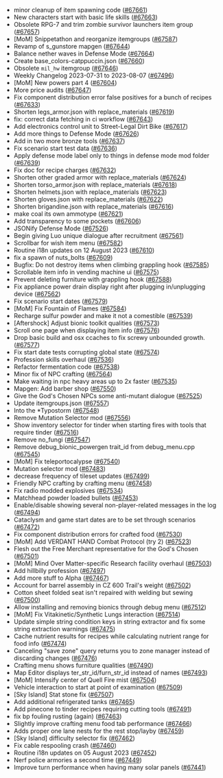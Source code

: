 * minor cleanup of item spawning code ([#67661](https://github.com/CleverRaven/Cataclysm-DDA/pull/67661))
* New characters start with basic life skills ([#67663](https://github.com/CleverRaven/Cataclysm-DDA/pull/67663))
* Obsolete RPG-7 and trim zombie survivor launchers item group ([#67657](https://github.com/CleverRaven/Cataclysm-DDA/pull/67657))
* [MoM] Snippetathon and reorganize itemgroups ([#67587](https://github.com/CleverRaven/Cataclysm-DDA/pull/67587))
* Revamp of s_gunstore mapgen ([#67644](https://github.com/CleverRaven/Cataclysm-DDA/pull/67644))
* Balance nether waves in Defense Mode ([#67664](https://github.com/CleverRaven/Cataclysm-DDA/pull/67664))
* Create base_colors-catppuccin.json ([#67660](https://github.com/CleverRaven/Cataclysm-DDA/pull/67660))
* Obsolete ``mil_hw`` itemgroup ([#67646](https://github.com/CleverRaven/Cataclysm-DDA/pull/67646))
* Weekly Changelog 2023-07-31 to 2023-08-07 ([#67496](https://github.com/CleverRaven/Cataclysm-DDA/pull/67496))
* [MoM] New powers part 4 ([#67604](https://github.com/CleverRaven/Cataclysm-DDA/pull/67604))
* More price audits ([#67647](https://github.com/CleverRaven/Cataclysm-DDA/pull/67647))
* Fix component distribution error false positives for a bunch of recipes ([#67633](https://github.com/CleverRaven/Cataclysm-DDA/pull/67633))
* Shorten legs_armor.json with replace_materials ([#67619](https://github.com/CleverRaven/Cataclysm-DDA/pull/67619))
* fix: correct data fetching in ci workflow ([#67643](https://github.com/CleverRaven/Cataclysm-DDA/pull/67643))
* Add electronics control unit to Street-Legal Dirt Bike ([#67617](https://github.com/CleverRaven/Cataclysm-DDA/pull/67617))
* Add more things to Defense Mode ([#67626](https://github.com/CleverRaven/Cataclysm-DDA/pull/67626))
* Add in two more bronze tools ([#67637](https://github.com/CleverRaven/Cataclysm-DDA/pull/67637))
* Fix scenario start test data ([#67636](https://github.com/CleverRaven/Cataclysm-DDA/pull/67636))
* Apply defense mode label only to things in defense mode mod folder ([#67639](https://github.com/CleverRaven/Cataclysm-DDA/pull/67639))
* Fix doc for recipe charges ([#67632](https://github.com/CleverRaven/Cataclysm-DDA/pull/67632))
* Shorten other graded armor with replace_materials ([#67624](https://github.com/CleverRaven/Cataclysm-DDA/pull/67624))
* Shorten torso_armor.json with replace_materials ([#67618](https://github.com/CleverRaven/Cataclysm-DDA/pull/67618))
* Shorten helmets.json with replace_materials ([#67623](https://github.com/CleverRaven/Cataclysm-DDA/pull/67623))
* Shorten gloves.json with replace_materials ([#67622](https://github.com/CleverRaven/Cataclysm-DDA/pull/67622))
* Shorten brigandine.json with replace_materials ([#67616](https://github.com/CleverRaven/Cataclysm-DDA/pull/67616))
* make coal its own ammotype ([#67621](https://github.com/CleverRaven/Cataclysm-DDA/pull/67621))
* Add transparency to some pockets ([#67606](https://github.com/CleverRaven/Cataclysm-DDA/pull/67606))
* JSONify Defense Mode ([#67526](https://github.com/CleverRaven/Cataclysm-DDA/pull/67526))
* Begin giving Luo unique dialogue after recruitment ([#67561](https://github.com/CleverRaven/Cataclysm-DDA/pull/67561))
* Scrollbar for wish item menu ([#67582](https://github.com/CleverRaven/Cataclysm-DDA/pull/67582))
* Routine i18n updates on 12 August 2023 ([#67610](https://github.com/CleverRaven/Cataclysm-DDA/pull/67610))
* fix a spawn of nuts_bolts ([#67609](https://github.com/CleverRaven/Cataclysm-DDA/pull/67609))
* Bugfix: Do not destroy items when climbing grappling hook ([#67585](https://github.com/CleverRaven/Cataclysm-DDA/pull/67585))
* Scrollable item info in vending machine ui ([#67575](https://github.com/CleverRaven/Cataclysm-DDA/pull/67575))
* Prevent deleting furniture with grappling hook ([#67588](https://github.com/CleverRaven/Cataclysm-DDA/pull/67588))
* Fix appliance power drain display right after plugging in/unplugging device ([#67562](https://github.com/CleverRaven/Cataclysm-DDA/pull/67562))
* Fix scenario start dates ([#67579](https://github.com/CleverRaven/Cataclysm-DDA/pull/67579))
* [MoM] Fix Fountain of Flames ([#67584](https://github.com/CleverRaven/Cataclysm-DDA/pull/67584))
* Recharge sulfur powder and make it not a comestible ([#67539](https://github.com/CleverRaven/Cataclysm-DDA/pull/67539))
* [Aftershock] Adjust bionic toolkit qualities ([#67573](https://github.com/CleverRaven/Cataclysm-DDA/pull/67573))
* Scroll one page when displaying item info ([#67576](https://github.com/CleverRaven/Cataclysm-DDA/pull/67576))
* Drop basic build and osx ccaches to fix screwy unbounded growth. ([#67577](https://github.com/CleverRaven/Cataclysm-DDA/pull/67577))
* Fix start date tests corrupting global state ([#67574](https://github.com/CleverRaven/Cataclysm-DDA/pull/67574))
* Profession skills overhaul ([#67536](https://github.com/CleverRaven/Cataclysm-DDA/pull/67536))
* Refactor fermentation code ([#67538](https://github.com/CleverRaven/Cataclysm-DDA/pull/67538))
* Minor fix of NPC crafting ([#67564](https://github.com/CleverRaven/Cataclysm-DDA/pull/67564))
* Make waiting in npc heavy areas up to 2x faster ([#67535](https://github.com/CleverRaven/Cataclysm-DDA/pull/67535))
* Mapgen: Add barber shop ([#67550](https://github.com/CleverRaven/Cataclysm-DDA/pull/67550))
* Give the God's Chosen NPCs some anti-mutant dialogue ([#67525](https://github.com/CleverRaven/Cataclysm-DDA/pull/67525))
* Update itemgroups.json ([#67557](https://github.com/CleverRaven/Cataclysm-DDA/pull/67557))
* Into the *Typostorm ([#67548](https://github.com/CleverRaven/Cataclysm-DDA/pull/67548))
* Remove Mutation Selector mod ([#67556](https://github.com/CleverRaven/Cataclysm-DDA/pull/67556))
* Show inventory selector for tinder when starting fires with tools that require tinder ([#67516](https://github.com/CleverRaven/Cataclysm-DDA/pull/67516))
* Remove no_fungi ([#67547](https://github.com/CleverRaven/Cataclysm-DDA/pull/67547))
* Remove debug_bionic_powergen trait_id from debug_menu.cpp ([#67545](https://github.com/CleverRaven/Cataclysm-DDA/pull/67545))
* [MoM] Fix teleportocalypse ([#67540](https://github.com/CleverRaven/Cataclysm-DDA/pull/67540))
* Mutation selector mod ([#67483](https://github.com/CleverRaven/Cataclysm-DDA/pull/67483))
* decrease frequency of tileset updates ([#67499](https://github.com/CleverRaven/Cataclysm-DDA/pull/67499))
* Friendly NPC crafting by crafting menu ([#67458](https://github.com/CleverRaven/Cataclysm-DDA/pull/67458))
* Fix radio modded explosives ([#67534](https://github.com/CleverRaven/Cataclysm-DDA/pull/67534))
* Matchhead powder loaded bullets ([#67453](https://github.com/CleverRaven/Cataclysm-DDA/pull/67453))
* Enable/disable showing several non-player-related messages in the log ([#67494](https://github.com/CleverRaven/Cataclysm-DDA/pull/67494))
* Cataclysm and game start dates are to be set through scenarios ([#67472](https://github.com/CleverRaven/Cataclysm-DDA/pull/67472))
* Fix component distribution errors for crafted food ([#67530](https://github.com/CleverRaven/Cataclysm-DDA/pull/67530))
* [MoM] Add VERDANT HAND Combat Protocol (try 2) ([#67523](https://github.com/CleverRaven/Cataclysm-DDA/pull/67523))
* Flesh out the Free Merchant representative for the God's Chosen ([#67501](https://github.com/CleverRaven/Cataclysm-DDA/pull/67501))
* [MoM] Mind Over Matter-specific Research facility overhaul ([#67503](https://github.com/CleverRaven/Cataclysm-DDA/pull/67503))
* Add hillbilly profession ([#67497](https://github.com/CleverRaven/Cataclysm-DDA/pull/67497))
* Add more stuff to Alpha ([#67467](https://github.com/CleverRaven/Cataclysm-DDA/pull/67467))
* Account for barrel assembly in CZ 600 Trail's weight ([#67502](https://github.com/CleverRaven/Cataclysm-DDA/pull/67502))
* Cotton sheet folded seat isn't repaired with welding but sewing ([#67500](https://github.com/CleverRaven/Cataclysm-DDA/pull/67500))
* Allow installing and removing bionics through debug menu ([#67512](https://github.com/CleverRaven/Cataclysm-DDA/pull/67512))
* [MoM] Fix Vitakinetic/Synthetic Lungs interaction ([#67514](https://github.com/CleverRaven/Cataclysm-DDA/pull/67514))
* Update simple string condition keys in string extractor and fix some string extraction warnings ([#67475](https://github.com/CleverRaven/Cataclysm-DDA/pull/67475))
* Cache nutrient results for recipes while calculating nutrient range for food info ([#67474](https://github.com/CleverRaven/Cataclysm-DDA/pull/67474))
* Canceling "save zone" query returns you to zone manager instead of discarding changes ([#67476](https://github.com/CleverRaven/Cataclysm-DDA/pull/67476))
* Crafting menu shows furniture qualities ([#67490](https://github.com/CleverRaven/Cataclysm-DDA/pull/67490))
* Map Editor displays ter_str_id/furn_str_id instead of names ([#67493](https://github.com/CleverRaven/Cataclysm-DDA/pull/67493))
* [MoM] Intensify center of Quell Fire mist ([#67504](https://github.com/CleverRaven/Cataclysm-DDA/pull/67504))
* Vehicle interaction to start at point of examination ([#67509](https://github.com/CleverRaven/Cataclysm-DDA/pull/67509))
* [Sky Island] Stat stone fix ([#67507](https://github.com/CleverRaven/Cataclysm-DDA/pull/67507))
* Add additional refrigerated tanks ([#67465](https://github.com/CleverRaven/Cataclysm-DDA/pull/67465))
* Add pinecone to tinder recipes requiring cutting tools ([#67491](https://github.com/CleverRaven/Cataclysm-DDA/pull/67491))
* fix bp fouling rusting (again) ([#67463](https://github.com/CleverRaven/Cataclysm-DDA/pull/67463))
* Slightly improve crafting menu food tab performance ([#67466](https://github.com/CleverRaven/Cataclysm-DDA/pull/67466))
* Adds proper one lane nests for the rest stop/layby ([#67459](https://github.com/CleverRaven/Cataclysm-DDA/pull/67459))
* [Sky Island] difficulty selector fix ([#67462](https://github.com/CleverRaven/Cataclysm-DDA/pull/67462))
* Fix cable respooling crash ([#67460](https://github.com/CleverRaven/Cataclysm-DDA/pull/67460))
* Routine i18n updates on 05 August 2023 ([#67452](https://github.com/CleverRaven/Cataclysm-DDA/pull/67452))
* Nerf police armories a second time ([#67449](https://github.com/CleverRaven/Cataclysm-DDA/pull/67449))
* Improve turn performance when having many solar panels ([#67441](https://github.com/CleverRaven/Cataclysm-DDA/pull/67441))
